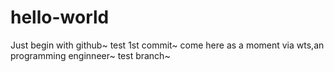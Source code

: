 # hello-world
Just  begin with github~
test 1st commit~   come here as a moment via wts,an programming enginneer~
test branch~
